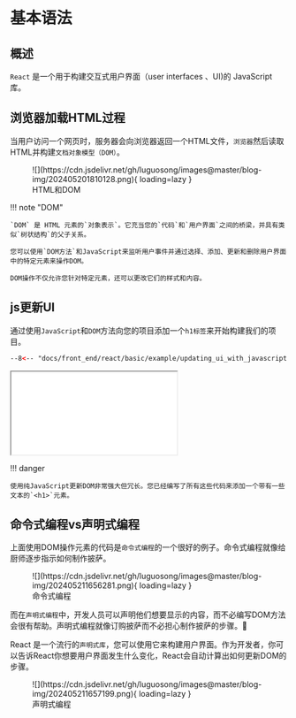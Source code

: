 # 基本语法

## 概述

`React` 是一个用于构建交互式用户界面（user interfaces 、UI)的 JavaScript 库。

## 浏览器加载HTML过程

当用户访问一个网页时，服务器会向浏览器返回一个HTML文件，`浏览器`然后读取HTML并构建`文档对象模型（DOM）`。

<figure markdown="span">
  ![](https://cdn.jsdelivr.net/gh/luguosong/images@master/blog-img/202405201810128.png){ loading=lazy }
  <figcaption>HTML和DOM</figcaption>
</figure>

!!! note "DOM"

    `DOM` 是 HTML 元素的`对象表示`。它充当您的`代码`和`用户界面`之间的桥梁，并具有类似`树状结构`的父子关系。

    您可以使用`DOM方法`和JavaScript来监听用户事件并通过选择、添加、更新和删除用户界面中的特定元素来操作DOM。

    DOM操作不仅允许您针对特定元素，还可以更改它们的样式和内容。

## js更新UI

通过使用`JavaScript`和`DOM`方法向您的项目添加一个`h1标签`来开始构建我们的项目。

``` html
--8<-- "docs/front_end/react/basic/example/updating_ui_with_javascript.html"
```

<iframe loading="lazy" src="example/updating_ui_with_javascript.html"></iframe>

!!! danger

    使用纯JavaScript更新DOM非常强大但冗长。您已经编写了所有这些代码来添加一个带有一些文本的`<h1>`元素。

## 命令式编程vs声明式编程

上面使用DOM操作元素的代码是`命令式编程`的一个很好的例子。命令式编程就像给厨师逐步指示如何制作披萨。

<figure markdown="span">
  ![](https://cdn.jsdelivr.net/gh/luguosong/images@master/blog-img/202405211656281.png){ loading=lazy }
  <figcaption>命令式编程</figcaption>
</figure>

而在`声明式编程`中，开发人员可以声明他们想要显示的内容，而不必编写DOM方法会很有帮助。声明式编程就像订购披萨而不必担心制作披萨的步骤。🍕

React 是一个流行的`声明式库`，您可以使用它来构建用户界面。作为开发者，你可以告诉React你想要用户界面发生什么变化，React会自动计算出如何更新DOM的步骤。

<figure markdown="span">
  ![](https://cdn.jsdelivr.net/gh/luguosong/images@master/blog-img/202405211657199.png){ loading=lazy }
  <figcaption>声明式编程</figcaption>
</figure>
